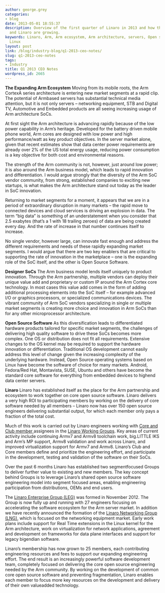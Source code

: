 ```yaml
---
author: george.grey
categories:
- blog
date: 2013-05-01 18:55:37
description: Overview of the first quarter of Linaro in 2013 and how the Arm ecosystem
  and Linaro are growing.
keywords: Linaro, Arm, Arm ecosystem, Arm architecture, servers, Open source software,
  Linux
layout: post
link: /blog/industry-blog/q1-2013-ceo-notes/
slug: q1-2013-ceo-notes
tags:
- Industry
title: Q1 2013 CEO Notes
wordpress_id: 2665
---
```


**The Expanding Arm Ecosystem**
Moving from its mobile roots, the Arm Cortex­A series architecture is entering new market segments at a rapid clip. The potential of Arm­based servers has substantial technical media attention, but it is not only servers – networking equipment, STB and Digital TV, Automotive and Embedded products are all seeing increasing usage of Arm architecture SoCs.

At first sight the Arm architecture is advancing rapidly because of the low power capability in Arm’s heritage. Developed for the battery driven mobile phone world, Arm cores are designed with low power and high performance/watt as key product objectives. In the server market alone, given that recent estimates show that data center power requirements are already over 2% of the US total energy usage, reducing power consumption is a key objective for both cost and environmental reasons.

The strength of the Arm community is not, however, just around low power; it is also around the Arm business model, which leads to rapid innovation and differentiation. I would argue strongly that the diversity of the Arm SoC vendor community, from strong, established companies to exciting new startups, is what makes the Arm architecture stand out today as the leader in SoC innovation.

Returning to market segments for a moment, it appears that we are in a period of extraordinary disruption in many markets – the rapid move to connected devices and cloud services is driving an explosion in data. The term “big data” is something of an understatement when you consider that 2.5 exabytes (that’s a 1 with 18 trailing zeroes) of data are being created every day. And the rate of increase in that number continues itself to increase.

No single vendor, however large, can innovate fast enough and address the different requirements and needs of these rapidly expanding market segments. I would argue that there are two key enablers that are critical to supporting the rate of innovation in the marketplace – one is the expanding role of the SoC itself, and the other is Open Source Software.

**Designer SoCs** The Arm business model lends itself uniquely to product innovation. Through the Arm partnership, multiple vendors can deploy their unique value add and proprietary or custom IP around the Arm Cortex core technology. In most cases this value add comes in the form of adding additional processing elements into the SoC itself – for example advanced I/O or graphics processors, or specialized communications devices. The vibrant community of Arm SoC vendors specializing in single or multiple market segments is creating more choice and innovation in Arm SoCs than for any other microprocessor architecture.

**Open Source Software** As this diversification leads to differentiated hardware products tailored for specific market segments, the challenges of delivering high quality software to drive these SoCs becomes more complex. One OS or distribution does not fit all requirements. Extensive changes to the OS kernel may be required to support the hardware innovation or differentiation. Traditional OS development cannot easily address this level of change given the increasing complexity of the underlying hardware. Instead, Open Source operating systems based on Linux have become the software of choice for many markets. Android, Fedora/Red Hat, Montavista, SUSE, Ubuntu and others have become the standard core software for everything from embedded devices to high­end data center servers.

**Linaro** Linaro has established itself as the place for the Arm partnership and ecosystem to work together on core open source software. Linaro delivers a very high ROI to participating members by working on the delivery of core software needed by all members – Linaro now has over 150 open source engineers delivering substantial output, for which each member only pays a fraction of the total cost.

Much of this work is carried out by Linaro engineers working with [Core and Club member ](/membership/)assignees in the [Linaro Working Groups](https://wiki-archive.linaro.org/WorkingGroups). Key areas of current activity include continuing Armv7 and Armv8 toolchain work, big.LITTLE IKS and Arm’s MP support, Armv8 validation and work across Linaro, and improved virtualization support for Armv7 and Armv8. Linaro’s Club and Core members define and prioritize the engineering effort, and participate in the development, testing and validation of the software on their SoCs.

Over the past 6 months Linaro has established two segment­focused Groups to deliver further value to existing and new members. The key concept behind Groups is to leverage Linaro’s shared open source software engineering model into segment focused areas, enabling engineering participation from distributions, OEMs and end users.

The [Linaro Enterprise Group (LEG)](/engineering/datacenter-and-cloud/) was formed in November 2012. The Group is now fully up and running with 27 engineers focusing on accelerating the software ecosystem for the Arm server market. In addition we have recently announced the formation of the [Linaro Networking Group (LNG)](/blog/lng/), which is focused on the networking equipment market. Early work plans include support for Real Time extensions in the Linux kernel for the Arm architecture, work on virtualization for network applications, agreement and development on frameworks for data plane interfaces and support for legacy big­endian software.

Linaro’s membership has now grown to 25 members, each contributing engineering resources and fees to support our expanding engineering effort. The end result is an increasingly powerful software development team, completely focused on delivering the core open source engineering needed by the Arm community. By working on the development of common core open source software and preventing fragmentation, Linaro enables each member to focus more key resources on the development and delivery of their own value­added technology.